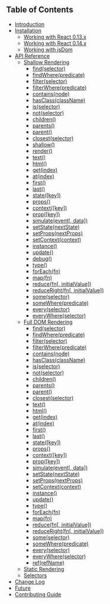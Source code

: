 ## Table of Contents

* [Introduction](/README.md)
* [Installation](/docs/installation/README.md)
  * [Working with React 0.13.x](/docs/installation/react-013.md)
  * [Working with React 0.14.x](/docs/installation/react-014.md)
  * [Working with jsDom](/docs/installation/jsdom.md)
* [API Reference](/docs/api/README.md)
  * [Shallow Rendering](/docs/api/shallow.md)
    * [find(selector)](/docs/api/ShallowWrapper/find.md)
    * [findWhere(predicate)](/docs/api/ShallowWrapper/findWhere.md)
    * [filter(selector)](/docs/api/ShallowWrapper/filter.md)
    * [filterWhere(predicate)](/docs/api/ShallowWrapper/filterWhere.md)
    * [contains(node)](/docs/api/ShallowWrapper/contains.md)
    * [hasClass(className)](/docs/api/ShallowWrapper/hasClass.md)
    * [is(selector)](/docs/api/ShallowWrapper/is.md)
    * [not(selector)](/docs/api/ShallowWrapper/not.md)
    * [children()](/docs/api/ShallowWrapper/children.md)
    * [parents()](/docs/api/ShallowWrapper/parents.md)
    * [parent()](/docs/api/ShallowWrapper/parent.md)
    * [closest(selector)](/docs/api/ShallowWrapper/closest.md)
    * [shallow()](/docs/api/ShallowWrapper/shallow.md)
    * [render()](/docs/api/ShallowWrapper/render.md)
    * [text()](/docs/api/ShallowWrapper/text.md)
    * [html()](/docs/api/ShallowWrapper/html.md)
    * [get(index)](/docs/api/ShallowWrapper/get.md)
    * [at(index)](/docs/api/ShallowWrapper/at.md)
    * [first()](/docs/api/ShallowWrapper/first.md)
    * [last()](/docs/api/ShallowWrapper/last.md)
    * [state([key])](/docs/api/ShallowWrapper/state.md)
    * [props()](/docs/api/ShallowWrapper/props.md)
    * [context([key])](/docs/api/ShallowWrapper/context.md)
    * [prop([key])](/docs/api/ShallowWrapper/prop.md)
    * [simulate(event[, data])](/docs/api/ShallowWrapper/simulate.md)
    * [setState(nextState)](/docs/api/ShallowWrapper/setState.md)
    * [setProps(nextProps)](/docs/api/ShallowWrapper/setProps.md)
    * [setContext(context)](/docs/api/ShallowWrapper/setContext.md)
    * [instance()](/docs/api/ShallowWrapper/instance.md)
    * [update()](/docs/api/ShallowWrapper/update.md)
    * [debug()](/docs/api/ShallowWrapper/debug.md)
    * [type()](/docs/api/ShallowWrapper/type.md)
    * [forEach(fn)](/docs/api/ShallowWrapper/forEach.md)
    * [map(fn)](/docs/api/ShallowWrapper/map.md)
    * [reduce(fn[, initialValue])](/docs/api/ShallowWrapper/reduce.md)
    * [reduceRight(fn[, initialValue])](/docs/api/ShallowWrapper/reduceRight.md)
    * [some(selector)](/docs/api/ShallowWrapper/some.md)
    * [someWhere(predicate)](/docs/api/ShallowWrapper/someWhere.md)
    * [every(selector)](/docs/api/ShallowWrapper/every.md)
    * [everyWhere(selector)](/docs/api/ShallowWrapper/everyWhere.md)
  * [Full DOM Rendering](/docs/api/mount.md)
    * [find(selector)](/docs/api/ReactWrapper/find.md)
    * [findWhere(predicate)](/docs/api/ReactWrapper/findWhere.md)
    * [filter(selector)](/docs/api/ReactWrapper/filter.md)
    * [filterWhere(predicate)](/docs/api/ReactWrapper/filterWhere.md)
    * [contains(node)](/docs/api/ReactWrapper/contains.md)
    * [hasClass(className)](/docs/api/ReactWrapper/hasClass.md)
    * [is(selector)](/docs/api/ReactWrapper/is.md)
    * [not(selector)](/docs/api/ReactWrapper/not.md)
    * [children()](/docs/api/ReactWrapper/children.md)
    * [parents()](/docs/api/ReactWrapper/parents.md)
    * [parent()](/docs/api/ReactWrapper/parent.md)
    * [closest(selector)](/docs/api/ReactWrapper/closest.md)
    * [text()](/docs/api/ReactWrapper/text.md)
    * [html()](/docs/api/ReactWrapper/html.md)
    * [get(index)](/docs/api/ReactWrapper/get.md)
    * [at(index)](/docs/api/ReactWrapper/at.md)
    * [first()](/docs/api/ReactWrapper/first.md)
    * [last()](/docs/api/ReactWrapper/last.md)
    * [state([key])](/docs/api/ReactWrapper/state.md)
    * [props()](/docs/api/ReactWrapper/props.md)
    * [context([key])](/docs/api/ReactWrapper/context.md)
    * [prop([key])](/docs/api/ReactWrapper/prop.md)
    * [simulate(event[, data])](/docs/api/ReactWrapper/simulate.md)
    * [setState(nextState)](/docs/api/ReactWrapper/setState.md)
    * [setProps(nextProps)](/docs/api/ReactWrapper/setProps.md)
    * [setContext(context)](/docs/api/ReactWrapper/setContext.md)
    * [instance()](/docs/api/ReactWrapper/instance.md)
    * [update()](/docs/api/ReactWrapper/update.md)
    * [type()](/docs/api/ReactWrapper/type.md)
    * [forEach(fn)](/docs/api/ReactWrapper/forEach.md)
    * [map(fn)](/docs/api/ReactWrapper/map.md)
    * [reduce(fn[, initialValue])](/docs/api/ReactWrapper/reduce.md)
    * [reduceRight(fn[, initialValue])](/docs/api/ReactWrapper/reduceRight.md)
    * [some(selector)](/docs/api/ReactWrapper/some.md)
    * [someWhere(predicate)](/docs/api/ReactWrapper/someWhere.md)
    * [every(selector)](/docs/api/ReactWrapper/every.md)
    * [everyWhere(selector)](/docs/api/ReactWrapper/everyWhere.md)
    * [ref(refName)](/docs/api/ReactWrapper/ref.md)
  * [Static Rendering](/docs/api/render.md)
  * [Selectors](/docs/api/selector.md)
* [Change Log](/CHANGELOG.md)
* [Future](/docs/future.md)
* [Contributing Guide](/CONTRIBUTING.md)
